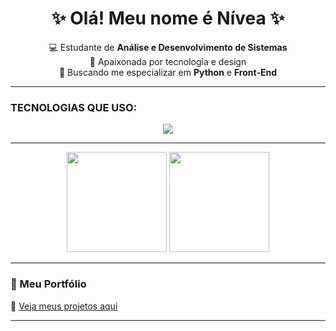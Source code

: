 <h1 align="center">✨ Olá! Meu nome é Nívea ✨</h1>

<p align="center">
  💻 Estudante de <strong>Análise e Desenvolvimento de Sistemas</strong><br>
  🌱 Apaixonada por tecnologia e design <br>
  💚 Buscando me especializar em <strong>Python</strong> e <strong>Front-End</strong>
</p>

---

### TECNOLOGIAS QUE USO:
<div align="center">
  <img src="https://skillicons.dev/icons?i=html,css,js,python,react,git,github" />
</div>

---
<div align="center">
  <img height="160em" src="https://github-readme-stats.vercel.app/api?username=Nivea&show_icons=true&hide=contribs,prs&cache_seconds=86400&theme=midnight-purple"/>
 <img
  height="160em"
  src="https://github-readme-stats.vercel.app/api/top-langs/?username=nivea&layout=compact&theme=rose_pine&title_color=ff69b4&text_color=fce4ec&bg_color=20232a"/>
</div>


---

### 🌸 Meu Portfólio
🔗 [Veja meus projetos aqui](https://github.com/niveamaria?tab=repositories)

---


